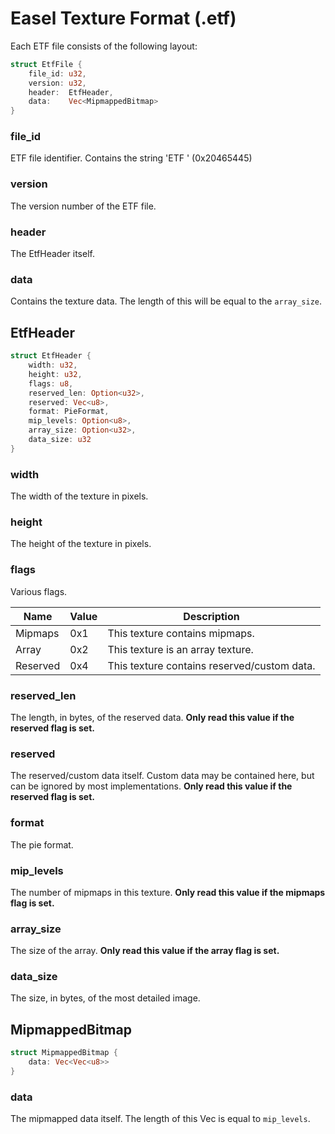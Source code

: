 # Easel Texture Format (.etf)
Each ETF file consists of the following layout:

```rs
struct EtfFile {
    file_id: u32,
    version: u32,
    header:  EtfHeader,
    data:    Vec<MipmappedBitmap>
}
```

### file_id
ETF file identifier. Contains the string 'ETF ' (0x20465445)

### version
The version number of the ETF file.

### header
The EtfHeader itself.

### data
Contains the texture data. The length of this will be equal to the `array_size`.

## EtfHeader

```rs
struct EtfHeader {
    width: u32,
    height: u32,
    flags: u8,
    reserved_len: Option<u32>,
    reserved: Vec<u8>,
    format: PieFormat,
    mip_levels: Option<u8>,
    array_size: Option<u32>,
    data_size: u32
}
```

### width
The width of the texture in pixels.

### height
The height of the texture in pixels.

### flags
Various flags.

| Name     | Value | Description                                 |
|----------|-------|---------------------------------------------|
| Mipmaps  | 0x1   | This texture contains mipmaps.              |
| Array    | 0x2   | This texture is an array texture.           |
| Reserved | 0x4   | This texture contains reserved/custom data. |

### reserved_len
The length, in bytes, of the reserved data. **Only read this value if the reserved flag is set.**

### reserved
The reserved/custom data itself. Custom data may be contained here, but can be ignored by most implementations. **Only read this value if the reserved flag is set.**

### format
The pie format.

### mip_levels
The number of mipmaps in this texture. **Only read this value if the mipmaps flag is set.**

### array_size
The size of the array. **Only read this value if the array flag is set.**

### data_size
The size, in bytes, of the most detailed image.

## MipmappedBitmap
```rs
struct MipmappedBitmap {
    data: Vec<Vec<u8>>
}
```

### data
The mipmapped data itself. The length of this Vec is equal to `mip_levels`.